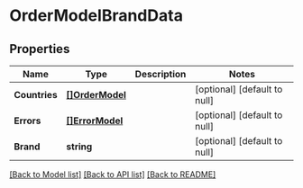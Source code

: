 # OrderModelBrandData

## Properties
Name | Type | Description | Notes
------------ | ------------- | ------------- | -------------
**Countries** | [**[]OrderModel**](OrderModel.md) |  | [optional] [default to null]
**Errors** | [**[]ErrorModel**](ErrorModel.md) |  | [optional] [default to null]
**Brand** | **string** |  | [optional] [default to null]

[[Back to Model list]](../README.md#documentation-for-models) [[Back to API list]](../README.md#documentation-for-api-endpoints) [[Back to README]](../README.md)

